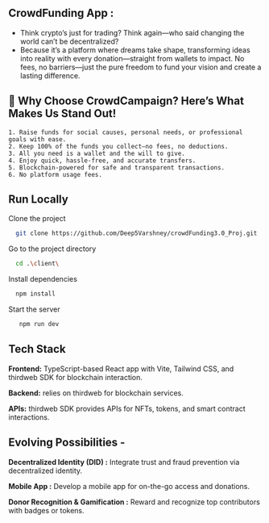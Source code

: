 
## CrowdFunding App :

 - Think crypto’s just for trading? Think again—who said changing the world can’t be decentralized?
- Because it’s a platform where dreams take shape, transforming ideas into reality with every donation—straight from wallets to impact. No fees, no barriers—just the pure freedom to fund your vision and create a lasting difference.




## 🚀 Why Choose CrowdCampaign? Here’s What Makes Us Stand Out!
    1. Raise funds for social causes, personal needs, or professional goals with ease.
    2. Keep 100% of the funds you collect—no fees, no deductions.
    3. All you need is a wallet and the will to give.
    4. Enjoy quick, hassle-free, and accurate transfers.
    5. Blockchain-powered for safe and transparent transactions.
    6. No platform usage fees.


## Run Locally

Clone the project

```bash
  git clone https://github.com/Deep5Varshney/crowdFunding3.0_Proj.git
```

Go to the project directory

```bash
  cd .\client\
```

Install dependencies

```bash
  npm install
```

Start the server

```bash
   npm run dev
```


## Tech Stack

**Frontend:** TypeScript-based React app with Vite, Tailwind CSS, and thirdweb SDK for blockchain interaction.

**Backend:**  relies on thirdweb for blockchain services.

**APIs:**  thirdweb SDK provides APIs for NFTs, tokens, and smart contract interactions.


## Evolving Possibilities - 
**Decentralized Identity (DID) :** Integrate trust and fraud prevention via decentralized identity.

**Mobile App :**  Develop a mobile app for on-the-go access and donations.

**Donor Recognition & Gamification :**  Reward and recognize top contributors with badges or tokens.




